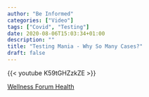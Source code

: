 ```yaml
---
author: "Be Informed"
categories: ["Video"]
tags: ["Covid", "Testing"]
date: 2020-08-06T15:03:34+01:00
description: ""
title: "Testing Mania - Why So Many Cases?"
draft: false
---
```


{{< youtube K59tGHZzkZE >}}

[Wellness Forum Health](https://wellnessforumhealth.com/news/)


